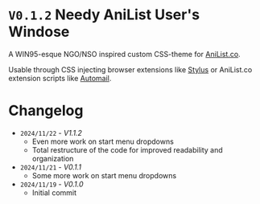 # `V0.1.2` Needy AniList User's Windose

A WIN95-esque NGO/NSO inspired custom CSS-theme for [AniList.co](https://anilist.co/).

Usable through CSS injecting browser extensions like [Stylus](https://chromewebstore.google.com/detail/stylus/clngdbkpkpeebahjckkjfobafhncgmne) or AniList.co extension scripts like [Automail](https://github.com/hohMiyazawa/Automail).

# Changelog

- `2024/11/22` - _V1.1.2_
  - Even more work on start menu dropdowns
  - Total restructure of the code for improved readability and organization
- `2024/11/21` - _V0.1.1_
  - Some more work on start menu dropdowns
- `2024/11/19` - _V0.1.0_
  - Initial commit